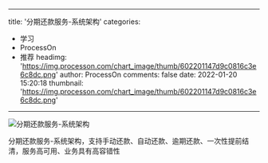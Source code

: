 
---
title: '分期还款服务-系统架构'
categories: 
 - 学习
 - ProcessOn
 - 推荐
headimg: 'https://img.processon.com/chart_image/thumb/602201147d9c0816c3e6c8dc.png'
author: ProcessOn
comments: false
date: 2022-01-20 15:20:18
thumbnail: 'https://img.processon.com/chart_image/thumb/602201147d9c0816c3e6c8dc.png'
---

<div>   
<img class="thumb" alt="分期还款服务-系统架构" src="https://img.processon.com/chart_image/thumb/602201147d9c0816c3e6c8dc.png" referrerpolicy="no-referrer">
<p>分期还款服务-系统架构，支持手动还款、自动还款、逾期还款、一次性提前结清，服务高可用、业务具有高容错性</p>  
</div>
            